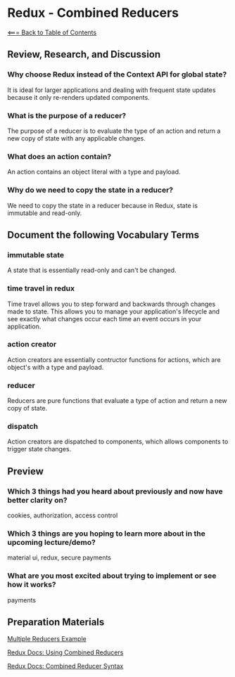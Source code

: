 # Redux - Combined Reducers

[<=== Back to Table of Contents](https://peterjast.github.io/reading-notes/)

## Review, Research, and Discussion

### Why choose Redux instead of the Context API for global state?

It is ideal for larger applications and dealing with frequent state updates because it only re-renders updated components.

### What is the purpose of a reducer?

The purpose of a reducer is to evaluate the type of an action and return a new copy of state with any applicable changes.

### What does an action contain?

An action contains an object literal with a type and payload.

### Why do we need to copy the state in a reducer?

We need to copy the state in a reducer because in Redux, state is immutable and read-only.

## Document the following Vocabulary Terms

### immutable state

A state that is essentially read-only and can't be changed.

### time travel in redux

Time travel allows you to step forward and backwards through changes made to state. This allows you to manage your application's lifecycle and see exactly what changes occur each time an event occurs in your application.

### action creator

Action creators are essentially contructor functions for actions, which are object's with a type and payload.

### reducer

Reducers are pure functions that evaluate a type of action and return a new copy of state.

### dispatch

Action creators are dispatched to components, which allows components to trigger state changes.

## Preview

### Which 3 things had you heard about previously and now have better clarity on?

cookies, authorization, access control

### Which 3 things are you hoping to learn more about in the upcoming lecture/demo?

material ui, redux, secure payments

### What are you most excited about trying to implement or see how it works?

payments

## Preparation Materials

[Multiple Reducers Example](https://www.youtube.com/watch?v=gBER4Or86hE)

[Redux Docs: Using Combined Reducers](https://redux.js.org/recipes/structuring-reducers/using-combinereducers/)

[Redux Docs: Combined Reducer Syntax](https://redux.js.org/api/combinereducers/)
